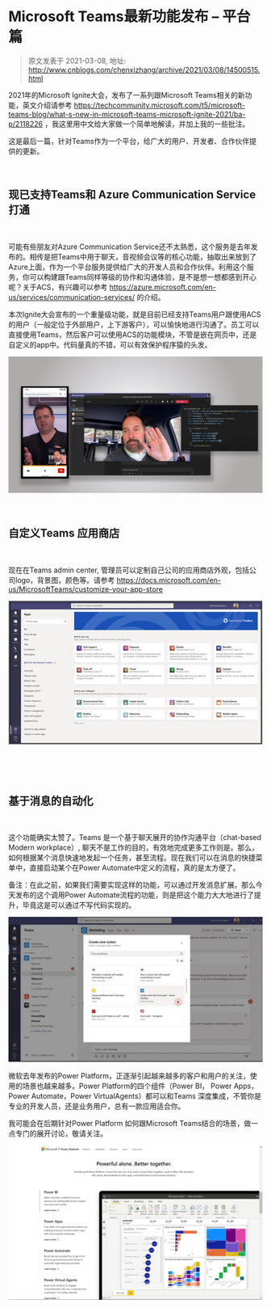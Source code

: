 # Microsoft Teams最新功能发布 – 平台篇 
> 原文发表于 2021-03-08, 地址: http://www.cnblogs.com/chenxizhang/archive/2021/03/08/14500515.html 


2021年的Microsoft Ignite大会，发布了一系列跟Microsoft Teams相关的新功能，英文介绍请参考 https://techcommunity.microsoft.com/t5/microsoft-teams-blog/what-s-new-in-microsoft-teams-microsoft-ignite-2021/ba-p/2118226 ，我这里用中文给大家做一个简单地解读，并加上我的一些批注。


这是最后一篇，针对Teams作为一个平台，给广大的用户、开发者、合作伙伴提供的更新。



 

现已支持Teams和 Azure Communication Service打通
----------------------------------------


 

可能有些朋友对Azure Communication Service还不太熟悉，这个服务是去年发布的。相传是把Teams中用于聊天，音视频会议等的核心功能，抽取出来放到了Azure上面，作为一个平台服务提供给广大的开发人员和合作伙伴。利用这个服务，你可以构建跟Teams同样等级的协作和沟通体验，是不是想一想都感到开心呢？关于ACS，有兴趣可以参考 <https://azure.microsoft.com/en-us/services/communication-services/> 的介绍。


本次Ignite大会宣布的一个重量级功能，就是目前已经支持Teams用户跟使用ACS的用户（一般定位于外部用户，上下游客户），可以愉快地进行沟通了。员工可以直接使用Teams，然后客户可以使用ACS的功能模块，不管是嵌在网页中，还是自定义的app中。代码量真的不错，可以有效保护程序猿的头发。


![](./images/14500515-9072-20210308164004065-179929637.png)



 

自定义Teams 应用商店
-------------


 

现在在Teams admin center, 管理员可以定制自己公司的应用商店外观，包括公司logo，背景图，颜色等。请参考 <https://docs.microsoft.com/en-us/MicrosoftTeams/customize-your-app-store>


![](./images/14500515-9072-20210308164008753-977395304.jpg)



 


 

基于消息的自动化
--------


 

这个功能确实太赞了。Teams 是一个基于聊天展开的协作沟通平台（chat-based Modern workplace）, 聊天不是工作的目的，有效地完成更多工作则是。那么，如何根据某个消息快速地发起一个任务，甚至流程。现在我们可以在消息的快捷菜单中，直接启动某个在Power Automate中定义的流程，真的是太方便了。


备注：在此之前，如果我们需要实现这样的功能，可以通过开发消息扩展。那么今天发布的这个调用Power Automate流程的功能，则是把这个能力大大地进行了提升，毕竟这是可以通过不写代码实现的。


![](./images/14500515-9072-20210308164035551-411806723.png)


微软去年发布的Power Platform，正逐渐引起越来越多的客户和用户的关注，使用的场景也越来越多。Power Platform的四个组件（Power BI， Power Apps，Power Automate，Power VirtualAgents）都可以和Teams 深度集成，不管你是专业的开发人员，还是业务用户，总有一款应用适合你。


我可能会在后期针对Power Platform 如何跟Microsoft Teams结合的场景，做一点专门的展开讨论，敬请关注。


![](./images/14500515-9072-20210308164053529-1410927680.png)



 


 


 

